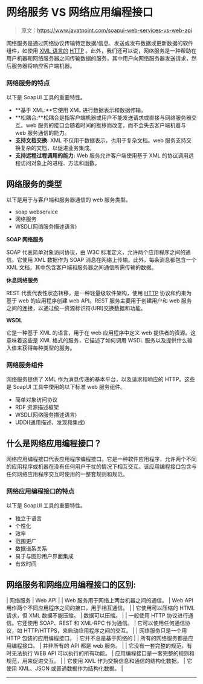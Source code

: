 # 网络服务 VS 网络应用编程接口

> 原文：<https://www.javatpoint.com/soapui-web-services-vs-web-api>

网络服务是通过网络协议传输特定数据/信息、发送或发布数据或更新数据的软件组件，如使用 [XML 语言的](https://www.javatpoint.com/what-is-xml) [HTTP](https://www.javatpoint.com/http) 。此外，我们还可以说，网络服务是一种帮助在用户机器和网络服务器之间传输数据的服务，其中用户向网络服务器发送请求，然后服务器将响应客户端机器。

### 网络服务的特点

以下是 SoapUI 工具的重要特性。

*   **基于 XML:**它使用 XML 进行数据表示和数据传输。
*   **松耦合:**松耦合是指客户端机器或用户不能发送请求或直接与网络服务器交互。web 服务的接口会随着时间的推移而改变，而不会失去客户端机器与 web 服务通信的能力。
*   **支持文档交换:** XML 不仅用于数据表示，也用于复杂文档。web 服务支持交换复杂的文档，以促进业务集成。
*   **支持远程过程调用的能力:** Web 服务允许客户端使用基于 XML 的协议调用远程访问对象上的进程、方法和函数。

## 网络服务的类型

以下是用于与客户端和服务器通信的 web 服务类型。

*   soap webservice
*   网络服务
*   WSDL(网络服务描述语言)

**SOAP 网络服务**

SOAP 代表简单对象访问协议，由 W3C 标准定义，允许两个应用程序之间的通信。它使用 XML 数据作为 SOAP 消息在网络上传输。此外，每条消息都包含一个 XML 文档，其中包含客户端和服务器之间通信所需传输的数据。

**休息网络服务**

REST 代表代表性状态转移，是一种轻量级软件架构，使用 [HTTP](https://www.javatpoint.com/computer-network-http) 协议和约束为基于 web 的应用程序创建 web API。REST 服务主要用于创建用户和 web 服务之间的连接，以通过统一资源标识符(URI)交换数据和功能。

**WSDL**

它是一种基于 XML 的语言，用于在 web 应用程序中定义 web 提供者的资源。这意味着这些是 XML 格式的服务，它描述了如何调用 WSDL 服务以及提供什么输入值来获得每种类型的服务。

### 网络服务组件

网络服务提供了 XML 作为消息传递的基本平台，以及请求和响应的 HTTP。这些是 SoapUI 工具中使用的以下标准 web 服务组件。

*   简单对象访问协议
*   RDF 资源描述框架
*   WSDL(网络服务描述语言)
*   UDDI(通用描述、发现和集成)

## 什么是网络应用编程接口？

网络应用编程接口代表应用程序编程接口。它是一种软件应用程序，允许两个不同的应用程序或机器在没有任何用户干扰的情况下相互交互。该应用编程接口包含与任何网络应用程序交互时使用的一整套规则和规范。

### 网络应用编程接口的特点

以下是 SoapUI 工具的重要特性。

*   独立于语言
*   个性化
*   效率
*   范围更广
*   数据谱系关系
*   易于与图形用户界面集成
*   有效时间

## 网络服务和网络应用编程接口的区别:

| 网络服务 | Web API |
| Web 服务用于网络上两台机器之间的通信。 | Web API 用作两个不同应用程序之间的接口，用于相互通信。 |
| 它使用可以压缩的 HTML 请求，但 XML 数据不能压缩。 | 数据可以压缩。 |
| 一般使用 HTTP 协议进行通信。它还使用 SOAP、REST 和 XML-RPC 作为通信。 | 它可以使用任何通信协议，如 HTTP/HTTPS，来启动应用程序之间的交互。 |
| 网络服务只是一个用 HTTP 包装的应用编程接口。 | 它并不总是基于网络的 |
| 所有的网络服务都是应用编程接口。 | 并非所有的 API 都是 web 服务。 |
| 它没有一套完整的规范，有时无法执行 WEB API 可以执行的所有功能。 | 应用编程接口是一套完整的规则和规范，用来促进交互。 |
| 它使用 XML 作为交换信息和通信的结构化数据。 | 它使用 XML、JSON 或普通数据作为结构化数据。 |

* * *